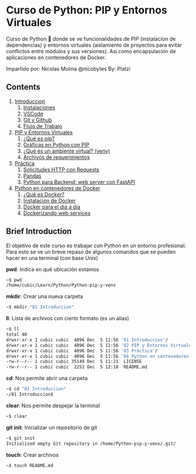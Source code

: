 # Curso de Python: PIP y Entornos Virtuales

Curso de Python 🐍 donde se ve funcionalidades de PIP (instalacion de dependencias) y entornos virtuales (aislamiento de proyectos para evitar conflictos entre módulos y sus versiones). Así como encapsulación de aplicaciones en contenedores de Docker.

Impartido por: Nicolas Molina @nicobytes
By: Platzi

## Contents

1. [Introduccion](./01%20Introduccion/)
    1. [Instalaciones](./01%20Introduccion/Instalaciones.md)
    2. [VSCode](./01%20Introduccion/VSCode.md)
    3. [Git y Github](./01%20Introduccion/Git%20y%20Github.md)
    4. [Flujo de Trabajo](./01%20Introduccion/Flujo%20de%20trabajo.md)
2. [PIP y Entornos Virtuales](./02%20PIP%20y%20Entornos%20Virtuales/)
    1. [¿Qué es pip?](./02%20PIP%20y%20Entornos%20Virtuales/pip.md)
    2. [Gráficas en Python con PIP](./02%20PIP%20y%20Entornos%20Virtuales/04-app/readme.md)
    3. [¿Qué es un ambiente virtual? (venv)](./02%20PIP%20y%20Entornos%20Virtuales/Ambientes%20Virtuales.md)
    4. [Archivos de requerimientos](./02%20PIP%20y%20Entornos%20Virtuales/Ambientes%20Virtuales.md)
3. [Práctica](./03%20Práctica/)
    1. [Solicitudes HTTP con Requests](./03%20Práctica/)
    2. [Pandas](./03%20Práctica/)
    3. [Python para Backend: web server con FastAPI](./03%20Práctica/)
4. [Python en contenedores de Docker](./04%20Python%20en%20contenedores%20de%20Docker/)
    1. [¿Qué es Docker?](./04%20Python%20en%20contenedores%20de%20Docker/)
    2. [Instalacion de Docker](./04%20Python%20en%20contenedores%20de%20Docker/)
    3. [Docker para el día a día](./04%20Python%20en%20contenedores%20de%20Docker/)
    4. [Dockerizando web services](./04%20Python%20en%20contenedores%20de%20Docker/)

## Brief Introduction

El objetivo de este curso es trabajar con Python en un entorno profesional. Para esto se ve un breve repaso de algunos comandos que se pueden hacer en una terminal (con base Unix)

**pwd**: Indica en qué ubicación estamos

```sh
~$ pwd
/home/cubic/Learn/Python/Python-pip-y-venv
```

**mkdir**: Crear una nueva carpeta

```sh
~$ mkdir "01 Introduccion"
```

**ll**: Lista de archivos con cierto formato (es un alias)

```sh
~$ ll
total 40
drwxr-xr-x 1 cubic cubic  4096 Dec  5 11:56 '01 Introduccion'/
drwxr-xr-x 1 cubic cubic  4096 Dec  5 11:56 '02 PIP y Entornos Virtuales'/
drwxr-xr-x 1 cubic cubic  4096 Dec  5 11:56 '03 Práctica'/
drwxr-xr-x 1 cubic cubic  4096 Dec  5 11:56 '04 Python en contenedores de Docker'/
-rw-r--r-- 1 cubic cubic 35149 Dec  5 11:21  LICENSE
-rw-r--r-- 1 cubic cubic  2253 Dec  5 12:10  README.md
```

**cd**: Nos permite abrir una carpeta

```sh
~$ cd "01 Introduccion"
~/01 Introduccion$
```

**clear**: Nos permite despejar la terminal

```sh
~$ clear
```

**git init**: Inicializar un repositorio de git

```sh
~$ git init
Initialized empty Git repository in /home/Python-pip-y-venv/.git/
```

**touch**: Crear archivos

```sh
~$ touch README.md
```
